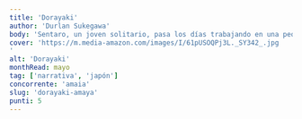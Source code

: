 ```yaml
---
title: 'Dorayaki'
author: 'Durlan Sukegawa'
body: 'Sentaro, un joven solitario, pasa los días trabajando en una pequeña tienda de pasteles dorayakis con un árbol de cerezo en frente.'
cover: 'https://m.media-amazon.com/images/I/61pUSOQPj3L._SY342_.jpg
'
alt: 'Dorayaki'
monthRead: mayo
tag: ['narrativa', 'japón']
concorrente: 'amaia'
slug: 'dorayaki-amaya'
punti: 5
---
```

